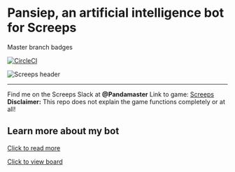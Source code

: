 
# Pansiep, an artificial intelligence bot for Screeps

Master branch badges

[![CircleCI](https://circleci.com/gh/pieterbrandsen/Pansiep.svg?style=svg)](https://circleci.com/gh/pieterbrandsen/pansiep)

![Screeps header](https://cdn.akamai.steamstatic.com/steam/apps/464350/header.jpg)

---
Find me on the Screeps Slack at **@Pandamaster**
Link to game: [Screeps](https://screeps.com)
**Disclaimer:** This repo does not explain the game functions completely or at all!

## Learn more about my bot

[Click to read more](https://Pansiep.readthedocs.io/)

[Click to view board](https://app.gitkraken.com/glo/board/YB7eUM0RFgBXNrw-)
